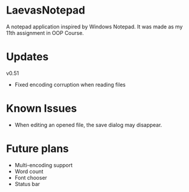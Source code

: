 # LaevasNotepad
A notepad application inspired by Windows Notepad. It was made as my 11th assignment in OOP Course.

# Updates
v0.51
- Fixed encoding corruption when reading files

# Known Issues
- When editing an opened file, the save dialog may disappear.

# Future plans
- Multi-encoding support
- Word count
- Font chooser
- Status bar
